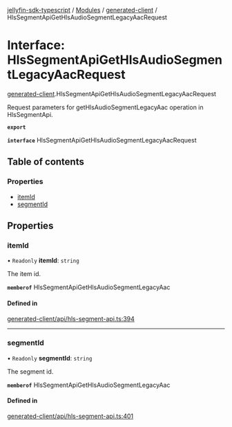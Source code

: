 [jellyfin-sdk-typescript](../README.md) / [Modules](../modules.md) / [generated-client](../modules/generated_client.md) / HlsSegmentApiGetHlsAudioSegmentLegacyAacRequest

# Interface: HlsSegmentApiGetHlsAudioSegmentLegacyAacRequest

[generated-client](../modules/generated_client.md).HlsSegmentApiGetHlsAudioSegmentLegacyAacRequest

Request parameters for getHlsAudioSegmentLegacyAac operation in HlsSegmentApi.

**`export`**

**`interface`** HlsSegmentApiGetHlsAudioSegmentLegacyAacRequest

## Table of contents

### Properties

- [itemId](generated_client.HlsSegmentApiGetHlsAudioSegmentLegacyAacRequest.md#itemid)
- [segmentId](generated_client.HlsSegmentApiGetHlsAudioSegmentLegacyAacRequest.md#segmentid)

## Properties

### itemId

• `Readonly` **itemId**: `string`

The item id.

**`memberof`** HlsSegmentApiGetHlsAudioSegmentLegacyAac

#### Defined in

[generated-client/api/hls-segment-api.ts:394](https://github.com/thornbill/jellyfin-sdk-typescript/blob/e4df7f8/src/generated-client/api/hls-segment-api.ts#L394)

___

### segmentId

• `Readonly` **segmentId**: `string`

The segment id.

**`memberof`** HlsSegmentApiGetHlsAudioSegmentLegacyAac

#### Defined in

[generated-client/api/hls-segment-api.ts:401](https://github.com/thornbill/jellyfin-sdk-typescript/blob/e4df7f8/src/generated-client/api/hls-segment-api.ts#L401)
